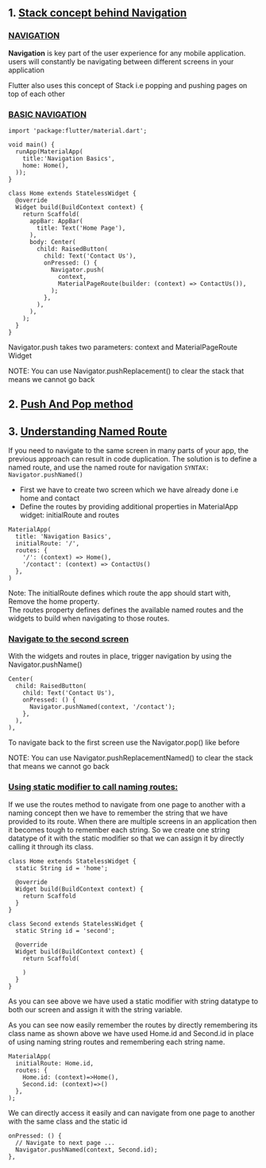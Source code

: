 ## 1. <u>Stack concept behind Navigation</u>

### <u>NAVIGATION</u>

**Navigation** is key part of the user experience for any mobile application. users will constantly be navigating between different screens in your application

Flutter also uses this concept of Stack i.e popping and pushing pages on top of each other

### <u>BASIC NAVIGATION</u>

```
import 'package:flutter/material.dart';

void main() {
  runApp(MaterialApp(
    title:'Navigation Basics',
    home: Home(),
  ));
}

class Home extends StatelessWidget {
  @override
  Widget build(BuildContext context) {
    return Scaffold(
      appBar: AppBar(
        title: Text('Home Page'),
      ),
      body: Center(
        child: RaisedButton(
          child: Text('Contact Us'),
          onPressed: () {
            Navigator.push(
              context,
              MaterialPageRoute(builder: (context) => ContactUs()),
            );
          },
        ),
      ),
    );
  }
}

```

Navigator.push takes two parameters: context and MaterialPageRoute Widget

NOTE: You can use Navigator.pushReplacement() to clear the stack that means we cannot go back

## 2. <u>Push And Pop method</u>

## 3. <u>Understanding Named Route</u>

If you need to navigate to the same screen in many parts of your app, the previous approach can result in code duplication. The solution is to define a named route, and use the named route for navigation
`SYNTAX: Navigator.pushNamed()`

- First we have to create two screen which we have already done i.e home and contact
- Define the routes by providing additional properties in MaterialApp widget:
  initialRoute and routes

```
MaterialApp(
  title: 'Navigation Basics',
  initialRoute: '/',
  routes: {
    '/': (context) => Home(),
    '/contact': (context) => ContactUs()
  },
)
```

Note:
The initialRoute defines which route the app should start with, Remove the home property.  
The routes property defines defines the available named routes and the widgets to build when navigating to those routes.

### <u>Navigate to the second screen</u>

With the widgets and routes in place, trigger navigation by using the
Navigator.pushName()

```
Center(
  child: RaisedButton(
    child: Text('Contact Us'),
    onPressed: () {
      Navigator.pushNamed(context, '/contact');
    },
  ),
),
```

To navigate back to the first screen use the Navigator.pop() like before

NOTE: You can use Navigator.pushReplacementNamed() to clear the stack
that means we cannot go back

### <u>Using static modifier to call naming routes:</u>

If we use the routes method to navigate from one page to another with a naming concept
then we have to remember the string that we have provided to its route. When there are
multiple screens in an application then it becomes tough to remember each string. So we create one string datatype of it with the static modifier so that we can assign
it by directly calling it through its class.

```
class Home extends StatelessWidget {
  static String id = 'home';

  @override
  Widget build(BuildContext context) {
    return Scaffold
  }
}
```

```
class Second extends StatelessWidget {
  static String id = 'second';

  @override
  Widget build(BuildContext context) {
    return Scaffold(

    )
  }
}
```

As you can see above we have used a static modifier with string datatype to both
our screen and assign it with the string variable.

As you can see now easily remember the routes by directly remembering its class
name as shown above we have used Home.id and Second.id in place of using naming
string routes and remembering each string name.

```
MaterialApp(
  initialRoute: Home.id,
  routes: {
    Home.id: (context)=>Home(),
    Second.id: (context)=>()
  },
);
```

We can directly access it easily and can navigate from one page to another with the same class and the static id

```
onPressed: () {
  // Navigate to next page ...
  Navigator.pushNamed(context, Second.id);
},
```
